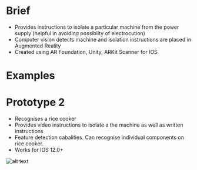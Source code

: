 # Brief

- Provides instructions to isolate a particular machine from the power supply (helpful in avoiding possibilty of electrocution)
- Computer vision detects machine and isolation instructions are placed in Augmented Reality
- Created using AR Foundation, Unity, ARKit Scanner for IOS

# Examples

# Prototype 2
- Recognises a rice cooker
- Provides video instructions to isolate a the machine as well as written instructions
- Feature detection cabalities. Can recognise individual components on rice cooker.
- Works for IOS 12.0+

![alt text](https://raw.githubusercontent.com/spiyer99/ar_foundation/master/demo.gif)

